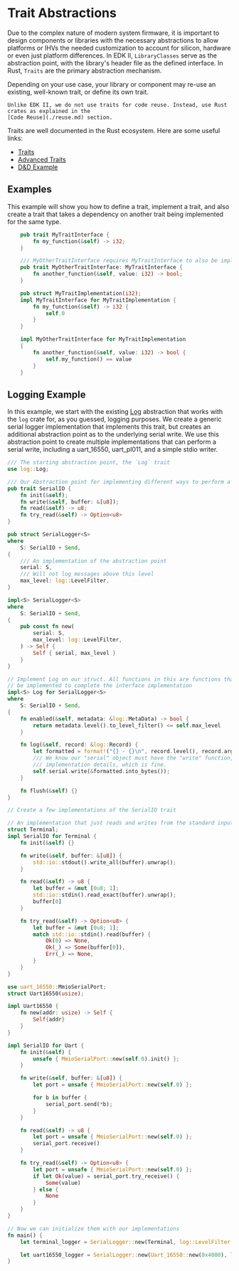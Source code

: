 # Trait Abstractions

Due to the complex nature of modern system firmware, it is important to design components or libraries with the
necessary abstractions to allow platforms or IHVs the needed customization to account for silicon, hardware or even
just platform differences. In EDK II, `LibraryClasses` serve as the abstraction point, with the library's header file
as the defined interface. In Rust, `Traits` are the primary abstraction mechanism.

Depending on your use case, your library or component may re-use an existing, well-known trait, or define its own trait.

```admonish important
Unlike EDK II, we do not use traits for code reuse. Instead, use Rust crates as explained in the
[Code Reuse](./reuse.md) section.
```

Traits are well documented in the Rust ecosystem. Here are some useful links:

- [Traits](https://doc.rust-lang.org/book/ch10-02-traits.html)
- [Advanced Traits](https://doc.rust-lang.org/book/ch19-03-advanced-traits.html)
- [D&D Example](https://desmodrone.github.io/posts/traits-101/)

## Examples

This example will show you how to define a trait, implement a trait, and also create a trait that takes a dependency
on another trait being implemented for the same type.

``` rust
    pub trait MyTraitInterface {
        fn my_function(&self) -> i32;
    }

    /// MyOtherTraitInterface requires MyTraitInterface to also be implemented
    pub trait MyOtherTraitInterface: MyTraitInterface {
        fn another_function(&self, value: i32) -> bool;
    }

    pub struct MyTraitImplementation(i32);
    impl MyTraitInterface for MyTraitImplementation {
        fn my_function(&self) -> i32 {
            self.0
        }
    }

    impl MyOtherTraitInterface for MyTraitImplementation
    {
        fn another_function(&self, value: i32) -> bool {
            self.my_function() == value
        }
    }
```

## Logging Example

In this example, we start with the existing [Log](https://docs.rs/log/latest/log/trait.Log.html)
abstraction that works with the `log` crate for, as you guessed, logging purposes. We create a
generic serial logger implementation that implements this trait, but creates an additional
abstraction point as to the underlying serial write. We use this abstraction point to create
multiple implementations that can perform a serial write, including a uart_16550, uart_pl011, and
a simple stdio writer.

``` rust
/// The starting abstraction point, the `Log` trait
use log::Log;

/// Our Abstraction point for implementing different ways to perform a serial write
pub trait SerialIO {
    fn init(&self);
    fn write(&self, buffer: &[u8]);
    fn read(&self) -> u8;
    fn try_read(&self) -> Option<u8>
}

pub struct SerialLogger<S>
where
    S: SerialIO + Send,
{
    /// An implementation of the abstraction point
    serial: S,
    /// Will not log messages above this level
    max_level: log::LevelFilter,
}

impl<S> SerialLogger<S>
where
    S: SerialIO + Send,
{
    pub const fn new(
        serial: S,
        max_level: log::LevelFilter,
    ) -> Self {
        Self { serial, max_level }
    }
}

// Implement Log on our struct. All functions in this are functions that the log trait requires
// be implemented to complete the interface implementation
impl<S> Log for SerialLogger<S>
where
    S: SerialIO + Send,
{
    fn enabled(&self, metadata: &log::MetaData) -> bool {
        return metadata.level().to_level_filter() <= self.max_level
    }

    fn log(&self, record: &log::Record) {
        let formatted = format!("{} - {}\n", record.level(), record.args())
        /// We know our "serial" object must have the "write" function, we just don't know the
        /// implementation details, which is fine.
        self.serial.write(&formatted.into_bytes());
    }

    fn flush(&self) {}
}

// Create a few implementations of the SerialIO trait

// An implementation that just reads and writes from the standard input output
struct Terminal;
impl SerialIO for Terminal {
    fn init(&self) {}

    fn write(&self, buffer: &[u8]) {
        std::io::stdout().write_all(buffer).unwrap();
    }

    fn read(&self) -> u8 {
        let buffer = &mut [0u8; 1];
        std::io::stdin().read_exact(buffer).unwrap();
        buffer[0]
    }

    fn try_read(&self) -> Option<u8> {
        let buffer = &mut [0u8; 1];
        match std::io::stdin().read(buffer) {
            Ok(0) => None,
            Ok(_) => Some(buffer[0]),
            Err(_) => None,
        }
    }
}

use uart_16550::MmioSerialPort;
struct Uart16550(usize);

impl Uart16550 {
    fn new(addr: usize) -> Self {
        Self{addr}
    }
}

impl SerialIO for Uart {
    fn init(&self) {
        unsafe { MmioSerialPort::new(self.0).init() };
    }

    fn write(&self, buffer: &[u8]) {
        let port = unsafe { MmioSerialPort::new(self.0) };

        for b in buffer {
            serial_port.send(*b);
        }
    }

    fn read(&self) -> u8 {
        let port = unsafe { MmioSerialPort::new(self.0) };
        serial_port.receive()
    }

    fn try_read(&self) -> Option<u8> {
        let port = unsafe { MmioSerialPort::new(self.0) };
        if let Ok(value) = serial_port.try_receive() {
            Some(value)
        } else {
            None
        }
    }
}

// Now we can initialize them with our implementations
fn main() {
    let terminal_logger = SerialLogger::new(Terminal, log::LevelFilter::Trace);

    let uart16550_logger = SerialLogger::new(Uart_16550::new(0x4000), log::LevelFilter::Trace);
}
```
